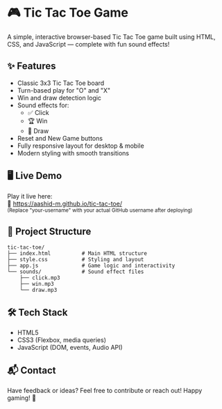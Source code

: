 # 🎮 Tic Tac Toe Game

A simple, interactive browser-based Tic Tac Toe game built using HTML, CSS, and JavaScript — complete with fun sound effects!

## ✨ Features

- Classic 3x3 Tic Tac Toe board
- Turn-based play for "O" and "X"
- Win and draw detection logic
- Sound effects for:
  - ✅ Click
  - 🏆 Win
  - 🤝 Draw
- Reset and New Game buttons
- Fully responsive layout for desktop & mobile
- Modern styling with smooth transitions

## 🖥️ Live Demo

Play it live here:  
🔗 https://aashid-m.github.io/tic-tac-toe/  
<sub>(Replace "your-username" with your actual GitHub username after deploying)</sub>

## 📁 Project Structure

```plaintext
tic-tac-toe/
├── index.html          # Main HTML structure
├── style.css           # Styling and layout
├── app.js              # Game logic and interactivity
└── sounds/             # Sound effect files
    ├── click.mp3
    ├── win.mp3
    └── draw.mp3
```

## 🛠️ Tech Stack

- HTML5  
- CSS3 (Flexbox, media queries)  
- JavaScript (DOM, events, Audio API)  

## 📬 Contact

Have feedback or ideas? Feel free to contribute or reach out!
Happy gaming! 🎉

